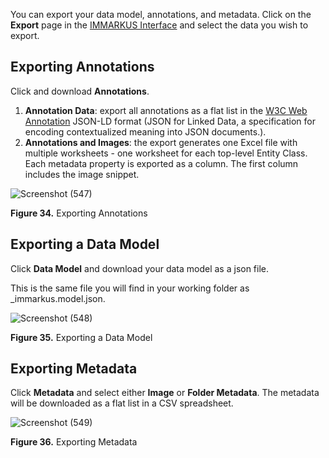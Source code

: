 You can export your data model, annotations, and metadata. Click on the **Export** page in the [IMMARKUS Interface](https://github.com/rsimon/immarkus/wiki/03-The-Interface) and select the data you wish to export.

## Exporting Annotations

Click and download **Annotations**.  
 1. **Annotation Data**: export all annotations as a flat list in the [W3C Web Annotation](https://www.w3.org/TR/annotation-model/) JSON-LD format (JSON for Linked Data, a specification for encoding contextualized meaning into JSON documents.).
 2. **Annotations and Images**: the export generates one Excel file with multiple worksheets - one worksheet for each top-level Entity Class. 
Each metadata property is exported as a column. The first column includes the image snippet. 


![Screenshot (547)](https://github.com/rsimon/immarkus/assets/128056738/6eb1008a-7876-4bac-93e7-2ac2b806c48c)

**Figure 34.** Exporting Annotations

## Exporting a Data Model

Click **Data Model** and download your data model as a json file. 

This is the same file you will find in your working folder as _immarkus.model.json.


![Screenshot (548)](https://github.com/rsimon/immarkus/assets/128056738/3a65311a-c05d-42b4-acb9-64ca128314d9)

**Figure 35.** Exporting a Data Model


## Exporting Metadata

Click **Metadata** and select either **Image** or **Folder Metadata**. The metadata will be downloaded as a flat list in a CSV spreadsheet. 

![Screenshot (549)](https://github.com/rsimon/immarkus/assets/128056738/a17fe67b-6ce9-4062-a749-ca8fab3c4407)

**Figure 36.** Exporting Metadata
